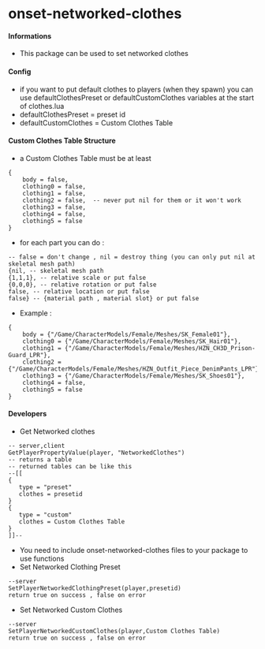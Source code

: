 # onset-networked-clothes

#### Informations
* This package can be used to set networked clothes

#### Config
* if you want to put default clothes to players (when they spawn) you can use defaultClothesPreset or defaultCustomClothes variables at the start of clothes.lua
* defaultClothesPreset = preset id
* defaultCustomClothes = Custom Clothes Table

#### Custom Clothes Table Structure
* a Custom Clothes Table must be at least
```
{
    body = false,
    clothing0 = false,
    clothing1 = false,
    clothing2 = false,  -- never put nil for them or it won't work
    clothing3 = false,
    clothing4 = false,
    clothing5 = false
}
```
* for each part you can do :
```
-- false = don't change , nil = destroy thing (you can only put nil at skeletal mesh path)
{nil, -- skeletal mesh path
{1,1,1}, -- relative scale or put false
{0,0,0}, -- relative rotation or put false 
false, -- relative location or put false
false} -- {material path , material slot} or put false
```
* Example :
```
{
    body = {"/Game/CharacterModels/Female/Meshes/SK_Female01"},
    clothing0 = {"/Game/CharacterModels/Female/Meshes/SK_Hair01"},
    clothing1 = {"/Game/CharacterModels/Female/Meshes/HZN_CH3D_Prison-Guard_LPR"},
    clothing2 = {"/Game/CharacterModels/Female/Meshes/HZN_Outfit_Piece_DenimPants_LPR"},
    clothing3 = {"/Game/CharacterModels/Female/Meshes/SK_Shoes01"},
    clothing4 = false,
    clothing5 = false
}
```
#### Developers
* Get Networked clothes
```
-- server,client
GetPlayerPropertyValue(player, "NetworkedClothes")
-- returns a table
-- returned tables can be like this
--[[
{
   type = "preset"
   clothes = presetid
}
{
   type = "custom"
   clothes = Custom Clothes Table
}
]]--
```
* You need to include onset-networked-clothes files to your package to use functions
* Set Networked Clothing Preset
```
--server
SetPlayerNetworkedClothingPreset(player,presetid)
return true on success , false on error
```
* Set Networked Custom Clothes
```
--server
SetPlayerNetworkedCustomClothes(player,Custom Clothes Table)
return true on success , false on error
```

